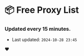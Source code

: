 # :package: Free Proxy List
### Updated every 15 minutes.

- Last updated: `2024-10-28 23:45`

:heart:
